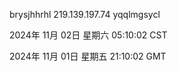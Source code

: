 brysjhhrhl 219.139.197.74 yqqlmgsycl

2024年 11月 02日 星期六 05:10:02 CST

2024年 11月 01日 星期五 21:10:02 GMT
